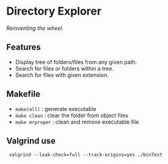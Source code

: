 # Directory Explorer

_Reinventing the wheel._

## Features

- Display tree of folders/files from any given path.
- Search for files or folders within a tree.
- Search for files with given extension.

## Makefile

- `make(all)` : generate executable
- `make clean` : clear the folder from object files
- `make mrproper` : clean and remove executable file

## Valgrind use

` valgrind --leak-check=full --track-origins=yes ./binTest`